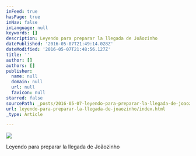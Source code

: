 ```yaml
---
inFeed: true
hasPage: true
inNav: false
inLanguage: null
keywords: []
description: Leyendo para preparar la llegada de Joãozinho
datePublished: '2016-05-07T21:49:14.028Z'
dateModified: '2016-05-07T21:48:56.127Z'
title: ''
author: []
authors: []
publisher:
  name: null
  domain: null
  url: null
  favicon: null
starred: false
sourcePath: _posts/2016-05-07-leyendo-para-preparar-la-llegada-de-joaozinho.md
url: leyendo-para-preparar-la-llegada-de-joaozinho/index.html
_type: Article

---
```

![](https://the-grid-user-content.s3-us-west-2.amazonaws.com/da06c0b0-3f8b-40e3-be86-d25e7c9de37e.jpg)

Leyendo para preparar la llegada de Joãozinho